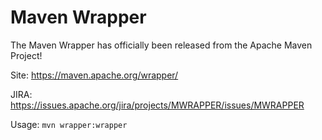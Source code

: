 # Maven Wrapper

The Maven Wrapper has officially been released from the Apache Maven Project! 

Site: https://maven.apache.org/wrapper/

JIRA: https://issues.apache.org/jira/projects/MWRAPPER/issues/MWRAPPER

Usage: `mvn wrapper:wrapper`

